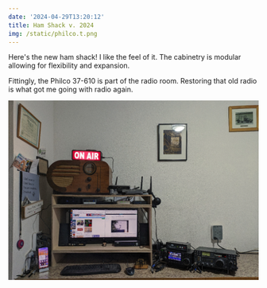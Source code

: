 ```yaml
---
date: '2024-04-29T13:20:12'
title: Ham Shack v. 2024
img: /static/philco.t.png
---
```


Here's the new ham shack!   I like the feel of it.  The cabinetry is modular allowing for flexibility and expansion. 

Fittingly, the Philco 37-610 is part of the radio room.  Restoring that old radio is what got me going with radio again. 

![pasted_image.png](/static/pasted_image_0009.png)